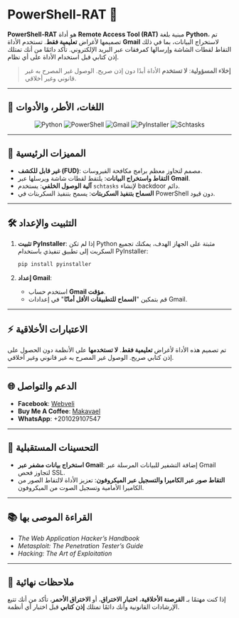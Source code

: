 
# PowerShell-RAT 🚨

**PowerShell-RAT** هو أداة **Remote Access Tool (RAT)** مبنية بلغة **Python**، تم تصميمها لأغراض **تعليمية فقط**. تستخدم الأداة **Gmail** لاستخراج البيانات، بما في ذلك التقاط لقطات الشاشة وإرسالها كمرفقات عبر البريد الإلكتروني. تأكد دائمًا من أنك تمتلك إذن كتابي قبل استخدام الأداة على أي نظام.

> **إخلاء المسؤولية**: **لا تستخدم** الأداة أبدًا دون إذن صريح. الوصول غير المصرح به غير قانوني وغير أخلاقي.

---

## 🚀 اللغات، الأطر، والأدوات

<div align="center">
  <!-- Programming Languages -->
  <img src="https://img.shields.io/badge/Python-3776AB?style=for-the-badge&logo=python&logoColor=white" alt="Python" />
  <img src="https://img.shields.io/badge/PowerShell-2E2A2F?style=for-the-badge&logo=powershell&logoColor=white" alt="PowerShell" />

  <!-- Tools -->
  <img src="https://img.shields.io/badge/Gmail-4285F4?style=for-the-badge&logo=gmail&logoColor=white" alt="Gmail" />
  <img src="https://img.shields.io/badge/PyInstaller-2B1B17?style=for-the-badge&logo=python&logoColor=white" alt="PyInstaller" />
  <img src="https://img.shields.io/badge/Schtasks-0078D4?style=for-the-badge&logo=microsoft&logoColor=white" alt="Schtasks" />
</div>

---

## 🌟 المميزات الرئيسية

- **غير قابل للكشف (FUD)**: مصمم لتجاوز معظم برامج مكافحة الفيروسات.
- **التقاط واستخراج البيانات**: يلتقط لقطات شاشة ويرسلها عبر **Gmail**.
- **آلية الوصول الخلفي**: يستخدم `schtasks` لإنشاء backdoor دائم.
- **السماح بتنفيذ السكربتات**: يسمح بتنفيذ السكربتات في PowerShell دون قيود.

---

## 🛠️ التثبيت والإعداد

1. **تثبيت PyInstaller**:
   إذا لم تكن Python مثبتة على الجهاز الهدف، يمكنك تجميع السكربت إلى تطبيق تنفيذي باستخدام PyInstaller:
   ```bash
   pip install pyinstaller
   ```

2. **إعداد Gmail**:
   - استخدم حساب **Gmail مؤقت**.
   - قم بتمكين "**السماح للتطبيقات الأقل أمانًا**" في إعدادات Gmail.

---

## ⚡ الاعتبارات الأخلاقية

تم تصميم هذه الأداة لأغراض **تعليمية فقط**. **لا تستخدمها** على الأنظمة دون الحصول على إذن كتابي صريح. الوصول غير المصرح به غير قانوني وغير أخلاقي.

---

## 🌐 الدعم والتواصل

- **Facebook**: [Webveli](https://facebook.com/webveli)
- **Buy Me A Coffee**: [Makavael](https://buymeacoffee.com/makavael)
- **WhatsApp**: +201029107547

---

## 🔮 التحسينات المستقبلية

- **استخراج بيانات مشفر عبر Gmail**: إضافة التشفير للبيانات المرسلة عبر Gmail لتجاوز فحص SSL.
- **التقاط صور عبر الكاميرا والتسجيل عبر الميكروفون**: تعزيز الأداة لالتقاط الصور من الكاميرا الأمامية وتسجيل الصوت من الميكروفون.

---

## 📚 القراءة الموصى بها

- *The Web Application Hacker’s Handbook*
- *Metasploit: The Penetration Tester’s Guide*
- *Hacking: The Art of Exploitation*

---

## 📜 ملاحظات نهائية

إذا كنت مهتمًا بـ **القرصنة الأخلاقية**، **اختبار الاختراق**، أو **الاختراق الأحمر**، تأكد من أنك تتبع الإرشادات القانونية وأنك دائمًا تمتلك **إذن كتابي** قبل اختبار أي أنظمة.
```

